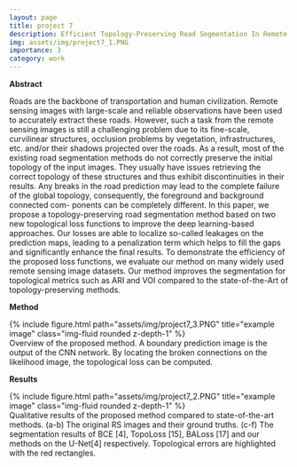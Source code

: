 ```yaml
---
layout: page
title: project 7
description: Efficient Topology-Preserving Road Segmentation In Remote Sensing Imagery
img: assets/img/project7_1.PNG
importance: 3
category: work
---
```



<b> Abstract </b>

Roads are the backbone of transportation and
human civilization. Remote sensing images with large-scale and
reliable observations have been used to accurately extract these
roads. However, such a task from the remote sensing images
is still a challenging problem due to its fine-scale, curvilinear
structures, occlusion problems by vegetation, infrastructures, etc.
and/or their shadows projected over the roads. As a result,
most of the existing road segmentation methods do not correctly
preserve the initial topology of the input images. They usually
have issues retrieving the correct topology of these structures and
thus exhibit discontinuities in their results. Any breaks in the road
prediction may lead to the complete failure of the global topology,
consequently, the foreground and background connected com-
ponents can be completely different. In this paper, we propose
a topology-preserving road segmentation method based on two
new topological loss functions to improve the deep learning-based
approaches. Our losses are able to localize so-called leakages on
the prediction maps, leading to a penalization term which helps
to fill the gaps and significantly enhance the final results. To
demonstrate the efficiency of the proposed loss functions, we
evaluate our method on many widely used remote sensing image
datasets. Our method improves the segmentation for topological
metrics such as ARI and VOI compared to the state-of-the-Art of
topology-preserving methods.


<b> Method </b>

<div class="row">
    <div class="col-sm mt-3 mt-md-0">
        {% include figure.html path="assets/img/project7_3.PNG" title="example image" class="img-fluid rounded z-depth-1" %}
    </div>
</div>
<div class="caption">
    Overview of the proposed method. A boundary prediction image is the output of the CNN network. By locating the
broken connections on the likelihood image, the topological loss can be computed. 
</div>


<b> Results </b>

<div class="row">
    <div class="col-sm mt-3 mt-md-0">
        {% include figure.html path="assets/img/project7_2.PNG" title="example image" class="img-fluid rounded z-depth-1" %}
    </div>
</div>
<div class="caption">
    Qualitative results of the proposed method compared to state-of-the-art methods. (a-b) The original RS images and
their ground truths. (c-f) The segmentation results of BCE [4], TopoLoss [15], BALoss [17] and our methods on the U-Net[4]
respectively. Topological errors are highlighted with the red rectangles.
</div>

